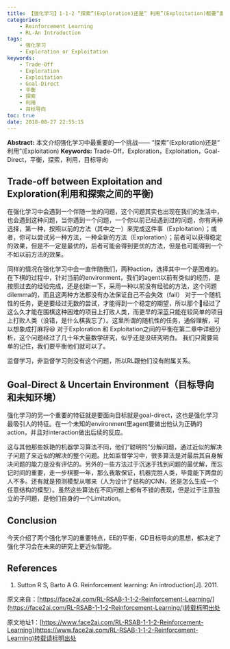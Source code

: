 ```yaml
---
title: 【强化学习】1-1-2 “探索”(Exploration)还是“ 利用”(Exploitation)都要“面向目标”(Goal-Direct)
categories:
    - Reinforcement Learning
    - RL-An Introduction
tags:
    - 强化学习
    - Exploration or Exploitation
keywords:
    - Trade-Off
    - Exploration
    - Exploitation
    - Goal-Direct
    - 平衡
    - 探索
    - 利用
    - 目标导向
toc: true
date: 2018-08-27 22:55:15
---
```


**Abstract:** 本文介绍强化学习中最重要的一个挑战—— “探索”(Exploration)还是“ 利用”(Exploitation)
**Keywords:** Trade-Off，Exploration，Exploitation，Goal-Direct，平衡，探索，利用，目标导向

<!--more-->
## Trade-off between Exploitation and Exploration(利用和探索之间的平衡)
在强化学习中会遇到一个伴随一生的问题，这个问题其实也出现在我们的生活中，也会遇到这种问题，当你遇到一个问题，一个你以前已经遇到过的问题，你有两种选择，第一种，按照以前的方法（其中之一）来完成这件事（Exploitation）；或者，你可以尝试另一种方法，一种全新的方法（Exploration）；前者可以获得稳定的效果，但是不一定是最优的，后者可能会得到更优的方法，但是也可能得到一个不如以前方法的效果。

同样的情况在强化学习中会一直伴随我们，两种action，选择其中一个是困难的。在下棋的过程中，针对当前的environment，我们的agent以前有类似的经历，是按照过去的经验完成，还是创新一下，采用一种以前没有经验的方法，这个问题dilemma的，而且这两种方法都没有办法保证自己不会失效（fail）
对于一个随机性的任务，更是要经过无数的尝试，才能得到一个稳定的期望，所以那个🐶经过了这么久才能在围棋这种困难的项目上打败人类，而更早的深蓝只能在较简单的项目上打败人类（没错，是什么棋我忘了）。这里所谓的随机性的任务，通俗理解，可以想象成打麻将😆
对于Exploration 和 Exploitation之间的平衡在第二章中详细分析，这个问题经过了几十年大量数学研究，似乎还是没研究明白。
我们只需要简单的记住，我们要平衡他们就可以了。

监督学习，非监督学习则没有这个问题，所以RL跟他们没有附属关系。

## Goal-Direct & Uncertain Environment（目标导向和未知环境）
强化学习的另一个重要的特征就是要面向目标就是goal-direct，这也是强化学习最吸引人的特征。在一个未知的environment里agent要做出他认为正确的action，并且对interaction做出后续的反应。

这与其他那些妖艳的机器学习算法不同，他们“聪明的”分解问题，通过近似的解决子问题了来近似的解决的整个问题。比如监督学习中，很多算法是对最后其自身解决问题的能力是没有评估的。另外的一些方法过于沉迷于找到问题的最优解，而忘记时间的重要，走一步棋要一年，那么我敢保证，机器完胜人类，毕竟能下两盘的人不多。还有就是预测模型从哪来（人为设计了结构的CNN，还是怎么生成一个任意结构的模型）。虽然这些算法在不同问题上都有不错的表现，但是过于注意独立的子问题，是他们自身的一个Limitation。

## Conclusion
今天介绍了两个强化学习的重要特点，EE的平衡，GD目标导向的思想，都决定了强化学习会在未来的研究上更近似智能。

## References
1. Sutton R S, Barto A G. Reinforcement learning: An introduction[J]. 2011.



原文来自：[https://face2ai.com/RL-RSAB-1-1-2-Reinforcement-Learning/](https://face2ai.com/RL-RSAB-1-1-2-Reinforcement-Learning/)转载标明出处





原文地址1：[https://www.face2ai.com/RL-RSAB-1-1-2-Reinforcement-Learning](https://www.face2ai.com/RL-RSAB-1-1-2-Reinforcement-Learning)转载请标明出处
